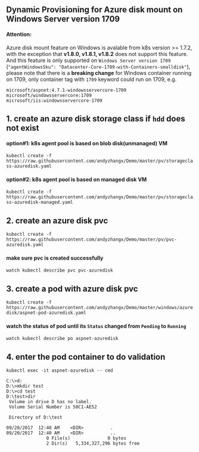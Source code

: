 ## Dynamic Provisioning for Azure disk mount on Windows Server version 1709 
#### Attention:
Azure disk mount feature on Windows is avalable from k8s version >= 1.7.2, with the exception that **v1.8.0, v1.8.1, v1.8.2** does not support this feature. And this feature is only supported on `Windows Server version 1709` (`"agentWindowsSku": "Datacenter-Core-1709-with-Containers-smalldisk"`), please note that there is a **breaking change** for Windows container running on 1709, only container tag with `1709` keyword could run on 1709, e.g. 
```
microsoft/aspnet:4.7.1-windowsservercore-1709
microsoft/windowsservercore:1709
microsoft/iis:windowsservercore-1709
```

## 1. create an azure disk storage class if `hdd` does not exist
#### option#1: k8s agent pool is based on blob disk(unmanaged) VM
```kubectl create -f https://raw.githubusercontent.com/andyzhangx/Demo/master/pv/storageclass-azuredisk.yaml```

#### option#2: k8s agent pool is based on managed disk VM
```kubectl create -f https://raw.githubusercontent.com/andyzhangx/Demo/master/pv/storageclass-azuredisk-managed.yaml```

## 2. create an azure disk pvc
```kubectl create -f https://raw.githubusercontent.com/andyzhangx/Demo/master/pv/pvc-azuredisk.yaml```

#### make sure pvc is created successfully
```watch kubectl describe pvc pvc-azuredisk```

## 3. create a pod with azure disk pvc
```kubectl create -f https://raw.githubusercontent.com/andyzhangx/Demo/master/windows/azuredisk/aspnet-pod-azuredisk.yaml```

#### watch the status of pod until its `Status` changed from `Pending` to `Running`
```watch kubectl describe po aspnet-azuredisk```

## 4. enter the pod container to do validation
```kubectl exec -it aspnet-azuredisk -- cmd```

```
C:\>d:
D:\>mkdir test
D:\>cd test
D:\test>dir
 Volume in drive D has no label.
 Volume Serial Number is 50C1-AE52

 Directory of D:\test

09/20/2017  12:40 AM    <DIR>          .
09/20/2017  12:40 AM    <DIR>          ..
               0 File(s)              0 bytes
               2 Dir(s)   5,334,327,296 bytes free
```



